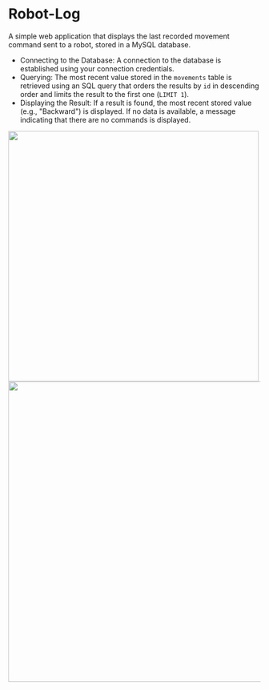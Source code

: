 # Robot-Log
A simple web application that displays the last recorded movement command sent to a robot, stored in a MySQL database.

- Connecting to the Database: A connection to the database is established using your connection credentials. 
- Querying: The most recent value stored in the `movements` table is retrieved using an SQL query that orders the results by `id` in descending order and limits the result to the first one (`LIMIT 1`).
- Displaying the Result: If a result is found, the most recent stored value (e.g., "Backward") is displayed. If no data is available, a message indicating that there are no commands is displayed.

<div>
 <img src="https://github.com/user-attachments/assets/9d892f93-427b-42fb-ba2b-287ad1f97cb5" width=500">
 <img src="https://github.com/user-attachments/assets/f576119e-4d37-4f61-b2a6-2fcb54ceec79" width=600">
</div>
